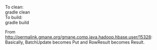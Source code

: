 To clean:   
gradle clean     
To build:   
gradle build   

From http://permalink.gmane.org/gmane.comp.java.hadoop.hbase.user/15328:    
 Basically, BatchUpdate becomes Put and RowResult becomes Result.   
